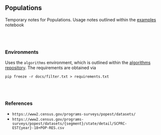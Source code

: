 ## Populations

Temporary notes for Populations.  Usage notes outlined within the [examples](https://colab.research.google.com/github/briefings/sars/blob/develop/fundamentals/populations/notebooks/examples.ipynb) notebook

<br>
<br>

### Environments

Uses the ``algorithms`` environment, which is outlined within the [algorithms repository](https://github.com/briefings/sars/tree/develop/fundamentals/algorithms#development-notes).  The requirements are obtained via

````shell
pip freeze -r docs/filter.txt > requirements.txt
````

<br>
<br>

### References

* `https://www2.census.gov/programs-surveys/popest/datasets/`
* `https://www2.census.gov/programs-surveys/popest/datasets/{segment}/state/detail/SCPRC-EST{year}-18+POP-RES.csv`

<br>
<br>
<br>
<br>